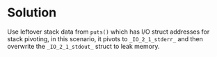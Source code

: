 # Solution

Use leftover stack data from `puts()` which has I/O struct addresses for stack
pivoting, in this scenario, it pivots to `_IO_2_1_stderr_` and then overwrite
the `_IO_2_1_stdout_` struct to leak memory.
